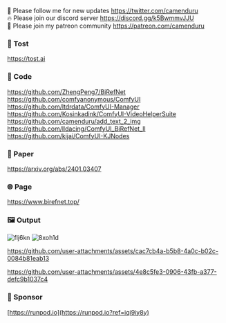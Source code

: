 🐣 Please follow me for new updates https://twitter.com/camenduru <br />
🔥 Please join our discord server https://discord.gg/k5BwmmvJJU <br />
🥳 Please join my patreon community https://patreon.com/camenduru <br />

###  🥪 Tost
https://tost.ai

### 🧬 Code
https://github.com/ZhengPeng7/BiRefNet <br />
https://github.com/comfyanonymous/ComfyUI <br />
https://github.com/ltdrdata/ComfyUI-Manager <br />
https://github.com/Kosinkadink/ComfyUI-VideoHelperSuite <br />
https://github.com/camenduru/add_text_2_img <br />
https://github.com/lldacing/ComfyUI_BiRefNet_ll <br />
https://github.com/kijai/ComfyUI-KJNodes <br />

### 📄 Paper
https://arxiv.org/abs/2401.03407

### 🌐 Page
https://www.birefnet.top/

### 🖼 Output
![flj6kn](https://github.com/user-attachments/assets/71ada268-55d4-440b-894a-ad30d6d79744)
![8xoh1d](https://github.com/user-attachments/assets/70fe0b92-61eb-4a9c-9e5d-b6708a323940)

https://github.com/user-attachments/assets/cac7cb4a-b5b8-4a0c-b02c-0084b81eab13

https://github.com/user-attachments/assets/4e8c5fe3-0906-43fb-a377-defc9b1037c4

### 🏢 Sponsor
[https://runpod.io](https://runpod.io?ref=iqi9iy8y)
